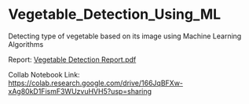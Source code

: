 # Vegetable_Detection_Using_ML
Detecting type of vegetable based on its image using Machine Learning Algorithms

Report: 
[Vegetable Detection Report.pdf](https://github.com/lighterbird/Vegetable_Detection_Using_ML/files/12267492/Vegetable.Detection.Report.pdf)

Collab Notebook Link: https://colab.research.google.com/drive/166JqBFXw-xAg80kD1FismF3WUzvuHVH5?usp=sharing
